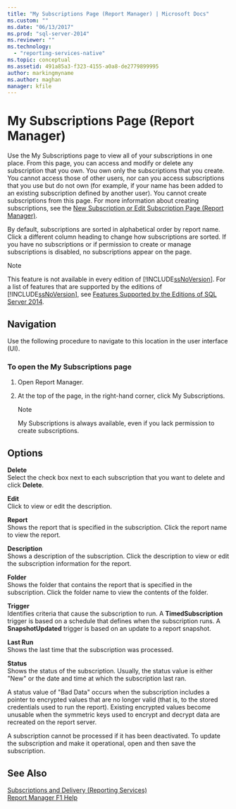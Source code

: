 ```yaml
---
title: "My Subscriptions Page (Report Manager) | Microsoft Docs"
ms.custom: ""
ms.date: "06/13/2017"
ms.prod: "sql-server-2014"
ms.reviewer: ""
ms.technology: 
  - "reporting-services-native"
ms.topic: conceptual
ms.assetid: 491a85a3-f323-4155-a0a8-de2779899995
author: markingmyname
ms.author: maghan
manager: kfile
---
```

# My Subscriptions Page (Report Manager)
  Use the My Subscriptions page to view all of your subscriptions in one place. From this page, you can access and modify or delete any subscription that you own. You own only the subscriptions that you create. You cannot access those of other users, nor can you access subscriptions that you use but do not own (for example, if your name has been added to an existing subscription defined by another user). You cannot create subscriptions from this page. For more information about creating subscriptions, see the [New Subscription or Edit Subscription Page &#40;Report Manager&#41;](../../2014/reporting-services/new-subscription-or-edit-subscription-page-report-manager.md).  
  
 By default, subscriptions are sorted in alphabetical order by report name. Click a different column heading to change how subscriptions are sorted. If you have no subscriptions or if permission to create or manage subscriptions is disabled, no subscriptions appear on the page.  
  
> [!NOTE]  
>  This feature is not available in every edition of [!INCLUDE[ssNoVersion](../includes/ssnoversion-md.md)]. For a list of features that are supported by the editions of [!INCLUDE[ssNoVersion](../includes/ssnoversion-md.md)], see [Features Supported by the Editions of SQL Server 2014](../../2014/getting-started/features-supported-by-the-editions-of-sql-server-2014.md).  
  
## Navigation  
 Use the following procedure to navigate to this location in the user interface (UI).  
  
### To open the My Subscriptions page  
  
1.  Open Report Manager.  
  
2.  At the top of the page, in the right-hand corner, click My Subscriptions.  
  
    > [!NOTE]  
    >  My Subscriptions is always available, even if you lack permission to create subscriptions.  
  
## Options  
 **Delete**  
 Select the check box next to each subscription that you want to delete and click **Delete**.  
  
 **Edit**  
 Click to view or edit the description.  
  
 **Report**  
 Shows the report that is specified in the subscription. Click the report name to view the report.  
  
 **Description**  
 Shows a description of the subscription. Click the description to view or edit the subscription information for the report.  
  
 **Folder**  
 Shows the folder that contains the report that is specified in the subscription. Click the folder name to view the contents of the folder.  
  
 **Trigger**  
 Identifies criteria that cause the subscription to run. A **TimedSubscription** trigger is based on a schedule that defines when the subscription runs. A **SnapshotUpdated** trigger is based on an update to a report snapshot.  
  
 **Last Run**  
 Shows the last time that the subscription was processed.  
  
 **Status**  
 Shows the status of the subscription. Usually, the status value is either "New" or the date and time at which the subscription last ran.  
  
 A status value of "Bad Data" occurs when the subscription includes a pointer to encrypted values that are no longer valid (that is, to the stored credentials used to run the report). Existing encrypted values become unusable when the symmetric keys used to encrypt and decrypt data are recreated on the report server.  
  
 A subscription cannot be processed if it has been deactivated. To update the subscription and make it operational, open and then save the subscription.  
  
## See Also  
 [Subscriptions and Delivery &#40;Reporting Services&#41;](subscriptions/subscriptions-and-delivery-reporting-services.md)   
 [Report Manager F1 Help](../../2014/reporting-services/report-manager-f1-help.md)  
  
  
